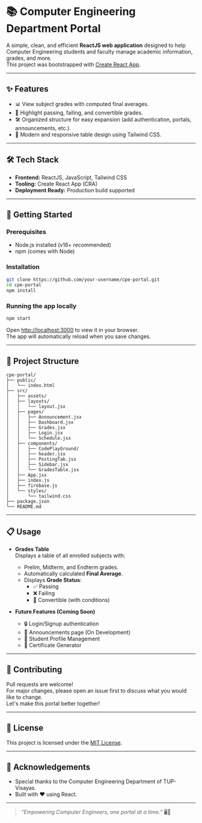 # 📚 Computer Engineering Department Portal

A simple, clean, and efficient **ReactJS web application** designed to help Computer Engineering students and faculty manage academic information, grades, and more.  
This project was bootstrapped with [Create React App](https://github.com/facebook/create-react-app).

---

## ✨ Features

- 📊 View subject grades with computed final averages.
- 🚦 Highlight passing, failing, and convertible grades.
- 🛠️ Organized structure for easy expansion (add authentication, portals, announcements, etc.).
- 🎨 Modern and responsive table design using Tailwind CSS.

---

## 🛠 Tech Stack

- **Frontend:** ReactJS, JavaScript, Tailwind CSS
- **Tooling:** Create React App (CRA)
- **Deployment Ready:** Production build supported

---

## 🚀 Getting Started

### Prerequisites

- Node.js installed (v16+ recommended)
- npm (comes with Node)

### Installation

```bash
git clone https://github.com/your-username/cpe-portal.git
cd cpe-portal
npm install
```

### Running the app locally

```bash
npm start
```
Open [http://localhost:3000](http://localhost:3000) to view it in your browser.  
The app will automatically reload when you save changes.

---

## 📂 Project Structure

```
cpe-portal/
├── public/
│   └── index.html
├── src/
│   ├── assets/
│   ├── layouts/
│   │   └── layout.jsx
│   ├── pages/
│   │   ├── Announcement.jsx
│   │   ├── Dashboard.jsx
│   │   ├── Grades.jsx
│   │   ├── Login.jsx
│   │   └── Schedule.jsx
│   ├── components/
│   │   ├── CodePlayGround/
│   │   ├── header.jsx
│   │   ├── PostingTab.jsx
│   │   ├── Sidebar.jsx
│   │   └── GradesTable.jsx
│   ├── App.jsx
│   ├── index.js
│   ├── firebase.js
│   └── styles/
│       └── tailwind.css
├── package.json
└── README.md
```

---

## 📋 Usage

- **Grades Table**  
  Displays a table of all enrolled subjects with:
  - Prelim, Midterm, and Endterm grades.
  - Automatically calculated **Final Average**.
  - Displays **Grade Status**:
    - ✅ Passing
    - ❌ Failing
    - 🔄 Convertible (with conditions)

- **Future Features (Coming Soon)**
  - 🔒 Login/Signup authentication
  - 📝 Announcements page (On Development)
  - 📁 Student Profile Management
  - 📜 Certificate Generator

---

<!-- ## 📸 Screenshot

> (You can add a screenshot here!)  
> Example:
> ![App Screenshot](./screenshot.png)

--- -->

## 🧠 Contributing

Pull requests are welcome!  
For major changes, please open an issue first to discuss what you would like to change.  
Let's make this portal better together!

---

## 📜 License

This project is licensed under the [MIT License](LICENSE).

---

## 🤝 Acknowledgements

- Special thanks to the Computer Engineering Department of TUP-Visayas.
- Built with ❤️ using React.

---

> _“Empowering Computer Engineers, one portal at a time.”_ 🖥️🚀